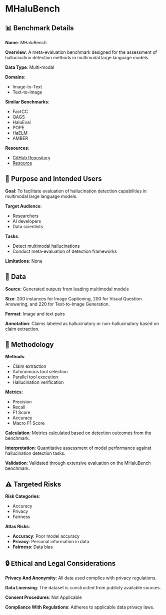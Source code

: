 # MHaluBench

## 📊 Benchmark Details

**Name**: MHaluBench

**Overview**: A meta-evaluation benchmark designed for the assessment of hallucination detection methods in multimodal large language models.

**Data Type**: Multi-modal

**Domains**:
- Image-to-Text
- Text-to-Image

**Similar Benchmarks**:
- FactCC
- QAGS
- HaluEval
- POPE
- HaELM
- AMBER

**Resources**:
- [GitHub Repository](https://github.com/zjunlp/EasyDetect)
- [Resource](http://easydetect.openkg.cn)

## 🎯 Purpose and Intended Users

**Goal**: To facilitate evaluation of hallucination detection capabilities in multimodal large language models.

**Target Audience**:
- Researchers
- AI developers
- Data scientists

**Tasks**:
- Detect multimodal hallucinations
- Conduct meta-evaluation of detection frameworks

**Limitations**: None

## 💾 Data

**Source**: Generated outputs from leading multimodal models

**Size**: 200 instances for Image Captioning, 200 for Visual Question Answering, and 220 for Text-to-Image Generation.

**Format**: Image and text pairs

**Annotation**: Claims labeled as hallucinatory or non-hallucinatory based on claim extraction.

## 🔬 Methodology

**Methods**:
- Claim extraction
- Autonomous tool selection
- Parallel tool execution
- Hallucination verification

**Metrics**:
- Precision
- Recall
- F1 Score
- Accuracy
- Macro F1 Score

**Calculation**: Metrics calculated based on detection outcomes from the benchmark.

**Interpretation**: Quantitative assessment of model performance against hallucination detection tasks.

**Validation**: Validated through extensive evaluation on the MHaluBench benchmark.

## ⚠️ Targeted Risks

**Risk Categories**:
- Accuracy
- Privacy
- Fairness

**Atlas Risks**:
- **Accuracy**: Poor model accuracy
- **Privacy**: Personal information in data
- **Fairness**: Data bias

## 🔒 Ethical and Legal Considerations

**Privacy And Anonymity**: All data used complies with privacy regulations.

**Data Licensing**: The dataset is constructed from publicly available sources.

**Consent Procedures**: Not Applicable

**Compliance With Regulations**: Adheres to applicable data privacy laws.
